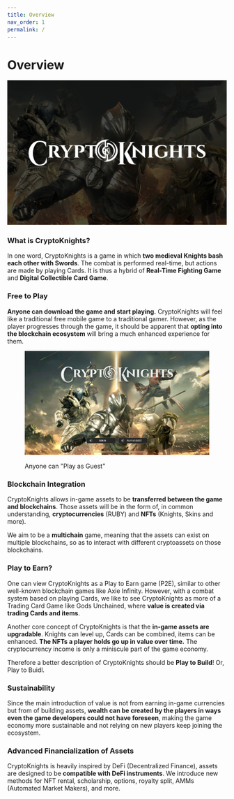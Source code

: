 ```yaml
---
title: Overview
nav_order: 1
permalink: /
---
```


# Overview

![](<.gitbook/assets/CK logo-V2-promo banner (1).png>)

### What is CryptoKnights?

In one word, CryptoKnights is a game in which **two medieval Knights bash each other with Swords**. The combat is performed real-time, but actions are made by playing Cards. It is thus a hybrid of **Real-Time Fighting Game** and **Digital Collectible Card Game**.

### Free to Play

**Anyone can download the game and start playing.** CryptoKnights will feel like a traditional free mobile game to a traditional gamer. However, as the player progresses through the game, it should be apparent that **opting into the blockchain ecosystem** will bring a much enhanced experience for them.

<figure><img src=".gitbook/assets/IMG_5562 (2).PNG" alt=""><figcaption><p>Anyone can "Play as Guest"</p></figcaption></figure>

### Blockchain Integration

CryptoKnights allows in-game assets to be **transferred between the game and blockchains**. Those assets will be in the form of, in common understanding, **cryptocurrencies** (RUBY) and **NFTs** (Knights, Skins and more).

We aim to be a **multichain** game, meaning that the assets can exist on multiple blockchains, so as to interact with different cryptoassets on those blockchains.

### Play to Earn?

One can view CryptoKnights as a Play to Earn game (P2E), similar to other well-known blockchain games like Axie Infinity. However, with a combat system based on playing Cards, we like to see CryptoKnights as more of a Trading Card Game like Gods Unchained, where **value is created via trading Cards and items**.

Another core concept of CryptoKnights is that the **in-game assets are upgradable**. Knights can level up, Cards can be combined, items can be enhanced. **The NFTs a player holds go up in value over time.** The cryptocurrency income is only a miniscule part of the game economy.

Therefore a better description of CryptoKnights should be **Play to Build**! Or, Play to Buidl.

### Sustainability

Since the main introduction of value is not from earning in-game currencies but from of building assets, **wealth can be created by the players in ways even the game developers could not have foreseen**, making the game economy more sustainable and not relying on new players keep joining the ecosystem.

### Advanced Financialization of Assets

CryptoKnights is heavily inspired by DeFi (Decentralized Finance), assets are designed to be **compatible with DeFi instruments**. We introduce new methods for NFT rental, scholarship, options, royalty split, AMMs (Automated Market Makers), and more.
